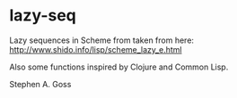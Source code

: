 lazy-seq
========

Lazy sequences in Scheme from taken from here:
http://www.shido.info/lisp/scheme_lazy_e.html

Also some functions inspired by Clojure and Common Lisp.

Stephen A. Goss
